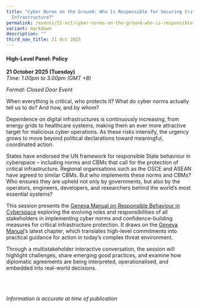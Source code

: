 ```yaml
---
title: "Cyber Norms on the Ground: Who Is Responsible for Securing Critical
  Infrastructure?"
permalink: /events/21-oct/cyber-norms-on-the-ground-who-is-responsible-for-securing-critical-infrastructure/
variant: markdown
description: ""
third_nav_title: 21 Oct 2025
---
```

#### **High-Level Panel: Policy**

**21 October 2025 (Tuesday)**  
*Time: 1.00pm to 3.00pm (GMT +8)*

*Format: Closed Door Event*

When everything is critical, who protects it? What do cyber norms actually tell us to do? And how, and by whom?

Dependence on digital infrastructures is continuously increasing, from energy grids to healthcare systems, making them an ever more attractive target for malicious cyber operations. As these risks intensify, the urgency grows to move beyond political declarations toward meaningful, coordinated action. 

States have endorsed the UN framework for responsible State behaviour in cyberspace – including norms and CBMs that call for the protection of critical infrastructure. Regional organisations such as the OSCE and ASEAN have agreed to similar CBMs. But who implements these norms and CBMs? Who ensures they are upheld not only by governments, but also by the operators, engineers, developers, and researchers behind the world’s most essential systems?

This session presents the [Geneva Manual on Responsible Behaviour in Cyberspace](https://genevadialogue.ch/geneva-manual/) exploring the evolving roles and responsibilities of all stakeholders in implementing cyber norms and confidence-building measures for critical infrastructure protection. It draws on the [Geneva Manual](https://genevadialogue.ch/geneva-manual/)’s latest chapter, which translates high-level commitments into practical guidance for action in today’s complex threat environment.

Through a multistakeholder interactive conversation, the session will highlight challenges, share emerging good practices, and examine how diplomatic agreements are being interpreted, operationalised, and embedded into real-world decisions.

<br><br><br>
*Information is accurate at time of publication*